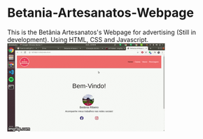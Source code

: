 # Betania-Artesanatos-Webpage
This is the Betânia Artesanatos's Webpage for advertising (Still in development). Using HTML, CSS and Javascript.
![](Readme_Videos/3r3k23.gif)
